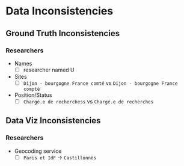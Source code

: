 # Data Inconsistencies

## Ground Truth Inconsistencies 
### Researchers 
- Names
  - [ ] researcher named U
- Sites
  - [ ] `Dijon - bourgogne France comté` vs `Dijon - bourgogne France compté`
- Position/Status
  - [ ] `Chargé.e de recherchess` vs `Chargé.e de recherches`

## Data Viz Inconsistencies
### Researchers
- Geocoding service
  - [ ] `Paris et IdF` -> `Castillonnès`
